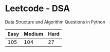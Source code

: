 # Leetcode - DSA

Data Structure and Algorithm Questions in Python

| Easy   |  Medium  | Hard |
|--------|----------|------|
|   105  |    104   |  27  |
